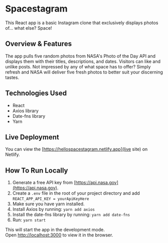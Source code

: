 # Spacestagram

This React app is a basic Instagram clone that exclusively displays photos of... what else? Space!

## Overview & Features

The app pulls five random photos from NASA's Photo of the Day API and displays them with their titles, descriptions, and dates. Visitors can like and unlike posts. Not impressed by any of what space has to offer? Simply refresh and NASA will deliver five fresh photos to better suit your discerning tastes.

## Technologies Used

* React
* Axios library
* Date-fns library
* Yarn

## Live Deployment
You can view the [https://hellospacestagram.netlify.app](live site) on Netlify.

## How To Run Locally

1. Generate a free API key from [https://api.nasa.gov](https://api.nasa.gov).
2. Create a `.env` file in the root of your project directory and add `REACT_APP_API_KEY = yourApiKeyHere`
3. Make sure you have yarn installed.
4. Install Axios by running:
`yarn add axios`
5. Install the date-fns library by running:
`yarn add date-fns`
6. Run:
`yarn start`

This will start the app in the development mode.\
Open [http://localhost:3000](http://localhost:3000) to view it in the browser.
